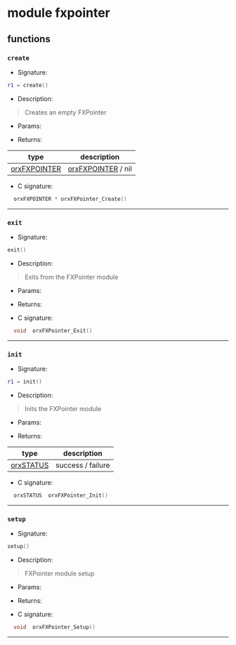 # module fxpointer

## functions

### **`create`**

* Signature:

```lua
r1 = create()
```

* Description:

> Creates an empty FXPointer

* Params:

* Returns:

type | description 
--- | ---
[orxFXPOINTER](../types/orxFXPOINTER.md)  | [orxFXPOINTER](../types/orxFXPOINTER.md) / nil

* C signature:

```c
  orxFXPOINTER * orxFXPointer_Create()
```

---

### **`exit`**

* Signature:

```lua
exit()
```

* Description:

> Exits from the FXPointer module

* Params:

* Returns:

* C signature:

```c
  void  orxFXPointer_Exit()
```

---

### **`init`**

* Signature:

```lua
r1 = init()
```

* Description:

> Inits the FXPointer module

* Params:

* Returns:

type | description 
--- | ---
[orxSTATUS](../enums.md#orxstatus)  | success / failure

* C signature:

```c
  orxSTATUS  orxFXPointer_Init()
```

---

### **`setup`**

* Signature:

```lua
setup()
```

* Description:

> FXPointer module setup

* Params:

* Returns:

* C signature:

```c
  void  orxFXPointer_Setup()
```

---

